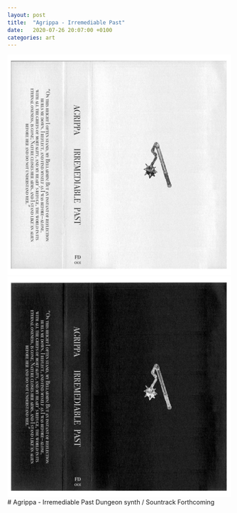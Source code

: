 ```yaml
---
layout: post
title:  "Agrippa - Irremediable Past"
date:   2020-07-26 20:07:00 +0100
categories: art
---
```


<img src="https://raw.githubusercontent.com/t11systems/t11systems.github.io/master/images/FD001_Flattened3.png">
<br>
<img src="https://raw.githubusercontent.com/t11systems/t11systems.github.io/master/images/FD001_Flattened4.png">
# Agrippa - Irremediable Past
Dungeon synth / Sountrack
Forthcoming
